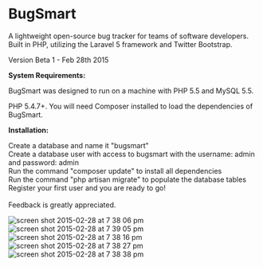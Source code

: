 # BugSmart
A lightweight open-source bug tracker for teams of software developers.  Built in PHP, utilizing the Laravel 5 framework and Twitter Bootstrap.

Version Beta 1 - Feb 28th 2015

<strong>System Requirements:</strong>

BugSmart was designed to run on a machine with PHP 5.5 and MySQL 5.5.

PHP 5.4.7+.
You will need Composer installed to load the dependencies of BugSmart.

<strong>Installation:</strong>

Create a database and name it "bugsmart" <br>
Create a database user with access to bugsmart with the username: admin and password: admin <br>
Run the command "composer update" to install all dependencies <br>
Run the command "php artisan migrate" to populate the database tables <br>
Register your first user and you are ready to go! <br>
<br>
Feedback is greatly appreciated.

![screen shot 2015-02-28 at 7 38 06 pm](https://cloud.githubusercontent.com/assets/10263546/6428907/caec1d40-bf81-11e4-8b91-325ad1d6e61c.png)
![screen shot 2015-02-28 at 7 39 05 pm](https://cloud.githubusercontent.com/assets/10263546/6428908/caec5418-bf81-11e4-92ee-1e27709463f8.png)
![screen shot 2015-02-28 at 7 38 16 pm](https://cloud.githubusercontent.com/assets/10263546/6428905/caea78f0-bf81-11e4-9c4a-79b1871458c0.png)
![screen shot 2015-02-28 at 7 38 27 pm](https://cloud.githubusercontent.com/assets/10263546/6428906/caebc94e-bf81-11e4-98c9-2e1506f82582.png)
![screen shot 2015-02-28 at 7 38 38 pm](https://cloud.githubusercontent.com/assets/10263546/6428909/caee5556-bf81-11e4-9a2a-8572d4d3c675.png)
